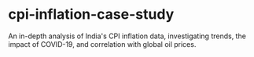 # cpi-inflation-case-study
An in-depth analysis of India's CPI inflation data, investigating trends, the impact of COVID-19, and correlation with global oil prices.
